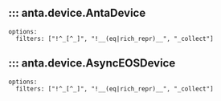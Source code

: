 <!--
  ~ Copyright (c) 2023-2025 Arista Networks, Inc.
  ~ Use of this source code is governed by the Apache License 2.0
  ~ that can be found in the LICENSE file.
  -->

## ::: anta.device.AntaDevice

    options:
      filters: ["!^_[^_]", "!__(eq|rich_repr)__", "_collect"]

<!-- _collect must be last to be kept -->

## ::: anta.device.AsyncEOSDevice

    options:
      filters: ["!^_[^_]", "!__(eq|rich_repr)__", "_collect"]
